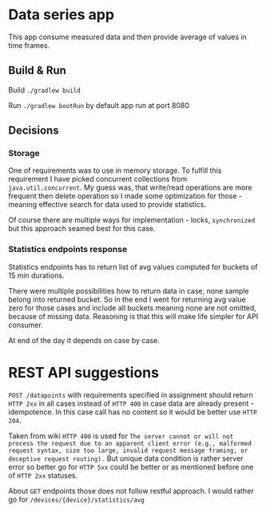 # Data series app
This app consume measured data and then provide average of values in time frames.

## Build & Run

Build `./gradlew build`

Run `./gradlew bootRun` by default app run at port 8080

## Decisions

### Storage
One of requirements was to use in memory storage. 
To fulfill this requirement I have picked concurrent collections from `java.util.concurrent`. 
My guess was, that write/read operations are more frequent then delete operation so I made some 
optimization for those - meaning effective search for data used to provide statistics.

Of course there are multiple ways for implementation - locks, `synchronized` but this approach seamed best for this case.

### Statistics endpoints response
Statistics endpoints has to return list of avg values computed for buckets of 15 min durations. 

There were multiple possibilities how to return data in case, none sample belong into returned bucket.
So in the end I went for returning avg value zero for those cases and include all buckets meaning none are
not omitted, because of missing data. Reasoning is that this will make life simpler for API consumer.

At end of the day it depends on case by case.

# REST API suggestions
`POST /datapoints` with requirements specified in assignment should 
return `HTTP 2xx` in all cases instead of `HTTP 400` in case data are already present - idempotence. 
In this case call has no content so it would be better use `HTTP 204`.

Taken from wiki `HTTP 400` is used for `The server cannot or will not process the request due to an apparent client error (e.g., malformed request syntax, size too large, invalid request message framing, or deceptive request routing).`
But unique data condition is rather server error so better go for `HTTP 5xx` could be better or as mentioned before one of
`HTTP 2xx` statuses.


About `GET` endpoints those does not follow restful approach. I would rather go for `/devices/{device}/statistics/avg`
